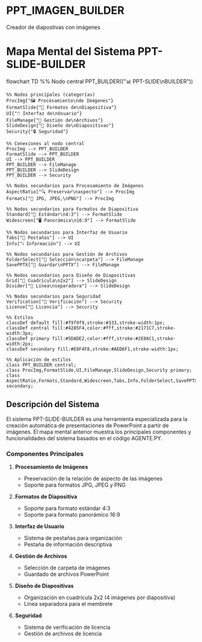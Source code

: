 # PPT_IMAGEN_BUILDER
Creador de diapostivas con imágenes


# Mapa Mental del Sistema PPT-SLIDE-BUILDER

flowchart TD
    %% Nodo central
    PPT_BUILDER(("📊 PPT-SLIDE\nBUILDER"))
    
    %% Nodos principales (categorías)
    ProcImg{"🖼️ Procesamiento\nde Imágenes"}
    FormatSlide{"📐 Formatos de\nDiapositiva"}
    UI{"🖱️ Interfaz de\nUsuario"}
    FileManage{"📁 Gestión de\nArchivos"}
    SlideDesign{"🎨 Diseño de\nDiapositivas"}
    Security{"🔒 Seguridad"}
    
    %% Conexiones al nodo central
    ProcImg --> PPT_BUILDER
    FormatSlide --> PPT_BUILDER
    UI --> PPT_BUILDER
    PPT_BUILDER --> FileManage
    PPT_BUILDER --> SlideDesign
    PPT_BUILDER --> Security
    
    %% Nodos secundarios para Procesamiento de Imágenes
    AspectRatio["🔍 Preservar\naspecto"] --> ProcImg
    Formats["📁 JPG, JPEG,\nPNG"] --> ProcImg
    
    %% Nodos secundarios para Formatos de Diapositiva
    Standard["📏 Estándar\n4:3"] --> FormatSlide
    Widescreen["🖥️ Panorámica\n16:9"] --> FormatSlide
    
    %% Nodos secundarios para Interfaz de Usuario
    Tabs["📑 Pestañas"] --> UI
    Info["ℹ️ Información"] --> UI
    
    %% Nodos secundarios para Gestión de Archivos
    FolderSelect["📂 Selección\ncarpeta"] --> FileManage
    SavePPTX["💾 Guardar\nPPTX"] --> FileManage
    
    %% Nodos secundarios para Diseño de Diapositivas
    Grid["📐 Cuadrícula\n2x2"] --> SlideDesign
    Divider["📏 Línea\nseparadora"] --> SlideDesign
    
    %% Nodos secundarios para Seguridad
    Verification["🔑 Verificación"] --> Security
    License["📜 Licencia"] --> Security
    
    %% Estilos
    classDef default fill:#f9f9f9,stroke:#333,stroke-width:1px;
    classDef central fill:#4285F4,color:#fff,stroke:#2171C7,stroke-width:3px;
    classDef primary fill:#5DADE2,color:#fff,stroke:#2E86C1,stroke-width:2px;
    classDef secondary fill:#E8F4F8,stroke:#AED6F1,stroke-width:1px;
    
    %% Aplicación de estilos
    class PPT_BUILDER central;
    class ProcImg,FormatSlide,UI,FileManage,SlideDesign,Security primary;
    class AspectRatio,Formats,Standard,Widescreen,Tabs,Info,FolderSelect,SavePPTX,Grid,Divider,Verification,License secondary;



## Descripción del Sistema

El sistema PPT-SLIDE-BUILDER es una herramienta especializada para la creación automática de presentaciones de PowerPoint a partir de imágenes. El mapa mental anterior muestra los principales componentes y funcionalidades del sistema basados en el código AGENTE.PY.

### Componentes Principales

1. **Procesamiento de Imágenes**
   - Preservación de la relación de aspecto de las imágenes
   - Soporte para formatos JPG, JPEG y PNG

2. **Formatos de Diapositiva**
   - Soporte para formato estándar 4:3
   - Soporte para formato panorámico 16:9

3. **Interfaz de Usuario**
   - Sistema de pestañas para organización
   - Pestaña de información descriptiva

4. **Gestión de Archivos**
   - Selección de carpeta de imágenes
   - Guardado de archivos PowerPoint

5. **Diseño de Diapositivas**
   - Organización en cuadrícula 2x2 (4 imágenes por diapositiva)
   - Línea separadora para el membrete

6. **Seguridad**
   - Sistema de verificación de licencia
   - Gestión de archivos de licencia

